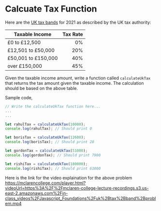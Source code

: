 # Calcuate Tax Function
Here are the [UK tax bands](https://www.gov.uk/income-tax-rates) for 2021 as described by the UK tax authority:

Taxable Income | Tax Rate
---------------|--------:
£0 to £12,500  | 0%
£12,501 to £50,000  | 20%
£50,001 to £150,000  | 40%
over £150,000  | 45%

Given the taxable income amount, write a function called `calculateUkTax` 
that returns the tax amount given the taxable income.  The calculation 
should be based on the above table.  

Sample code,

```js
// Write the calculateUkTax function here...
...
...

let rahulTax = calculateUkTax(10000);
console.log(rahulTax); // Should print 0

let borisTax = calculateUkTax(12600);
console.log(borisTax); // Should print 20

let gordonTax = calculateUkTax(51000);
console.log(gordonTax); // Should print 7900

let rishiTax = calculateUkTax(180000);
console.log(rishiTax); // Should print 61000

```

Here is the link for the video explaination for the above problem
https://mclarencollege.com/player.html?videoUrl=https%3A%2F%2Fmclaren-college-lecture-recordings.s3.us-east-2.amazonaws.com%2Fin-class_videos%2FJavascript_Foundations%2Fuk%2Btax%2Bband%2Bproblem.mp4
